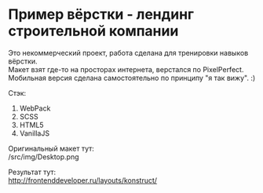 # Пример вёрстки - лендинг строительной компании

Это некоммерческий проект, работа сделана для тренировки навыков вёрстки.\
Макет взят где-то на просторах интернета, верстался по PixelPerfect.\
Мобильная версия сделана самостоятельно по принципу "я так вижу". :)

Стэк:
1. WebPack
2. SCSS
3. HTML5
4. VanillaJS

Оригинальный макет тут:\
/src/img/Desktop.png

Результат тут:\
http://frontenddeveloper.ru/layouts/konstruct/